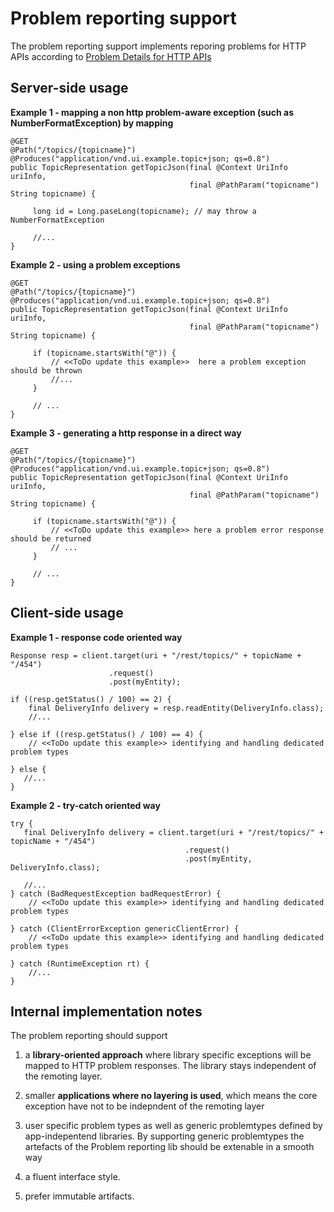 Problem reporting support
=========================

The problem reporting support implements reporing problems for HTTP APIs according to [Problem Details for HTTP APIs](https://tools.ietf.org/html/draft-ietf-appsawg-http-problem-02)


Server-side usage
--------------




**Example 1 - mapping a non http problem-aware exception (such as NumberFormatException) by mapping**
```
@GET
@Path("/topics/{topicname}")
@Produces("application/vnd.ui.example.topic+json; qs=0.8")
public TopicRepresentation getTopicJson(final @Context UriInfo uriInfo, 
							            final @PathParam("topicname") String topicname) {
     
     long id = Long.paseLong(topicname); // may throw a NumberFormatException   
	
     //...    
}
```


**Example 2 - using a problem exceptions** 
```
@GET
@Path("/topics/{topicname}")
@Produces("application/vnd.ui.example.topic+json; qs=0.8")
public TopicRepresentation getTopicJson(final @Context UriInfo uriInfo, 
							            final @PathParam("topicname") String topicname) {
        
     if (topicname.startsWith("@")) {
         // <<ToDo update this example>>  here a problem exception should be thrown
		 //...
     }    

     // ...
}
```


**Example 3 - generating a http response in a direct way**
```
@GET
@Path("/topics/{topicname}")
@Produces("application/vnd.ui.example.topic+json; qs=0.8")
public TopicRepresentation getTopicJson(final @Context UriInfo uriInfo, 
							            final @PathParam("topicname") String topicname) {
     
     if (topicname.startsWith("@")) {
         // <<ToDo update this example>> here a problem error response should be returned
		 // ...
     }   

     // ...     
}
```



Client-side usage
--------------


**Example 1 - response code oriented way**
```
Response resp = client.target(uri + "/rest/topics/" + topicName + "/454")
                      .request()
                      .post(myEntity);

if ((resp.getStatus() / 100) == 2) {
    final DeliveryInfo delivery = resp.readEntity(DeliveryInfo.class);
    //...

} else if ((resp.getStatus() / 100) == 4) {
    // <<ToDo update this example>> identifying and handling dedicated problem types   

} else {
   //...
}

```


**Example 2 - try-catch oriented way**
```
try {
   final DeliveryInfo delivery = client.target(uri + "/rest/topics/" + topicName + "/454")
                                       .request()
                                       .post(myEntity, DeliveryInfo.class);

   //...
} catch (BadRequestException badRequestError) {
    // <<ToDo update this example>> identifying and handling dedicated problem types

} catch (ClientErrorException genericClientError) {
    // <<ToDo update this example>> identifying and handling dedicated problem types
            
} catch (RuntimeException rt) {
    //...
}

```


Internal implementation notes
--------------------

The problem reporting should support 

1. a **library-oriented approach** where library specific exceptions will be mapped to HTTP problem responses. The library stays independent of the remoting layer.
 
2. smaller **applications where no layering is used**, which means the core exception have not to be indepndent of the remoting layer         

3. user specific problem types as well as generic problemtypes defined by app-indepentend libraries. By supporting generic problemtypes the artefacts of the Problem reporting lib should be extenable in a smooth way

4. a fluent interface style. 

5. prefer immutable artifacts.    

